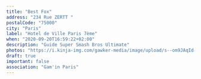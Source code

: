 ```yaml
---
title: "Best Fox"
address: "234 Rue ZERTT "
postalCode: "75000"
city: "Paris"
label: "Hotel de Ville Paris 7ème"
when: "2020-09-20T16:59:22+02:00"
description: "Guide Super Smash Bros Ultimate"
photos: "https://i.kinja-img.com/gawker-media/image/upload/s--om9JAqId--/c_scale,f_auto,fl_progressive,q_80,w_800/yifwpaqahlja8s7o8g7m.png"
draft: true
important: false
association: "Gam'in Paris"
---
```

